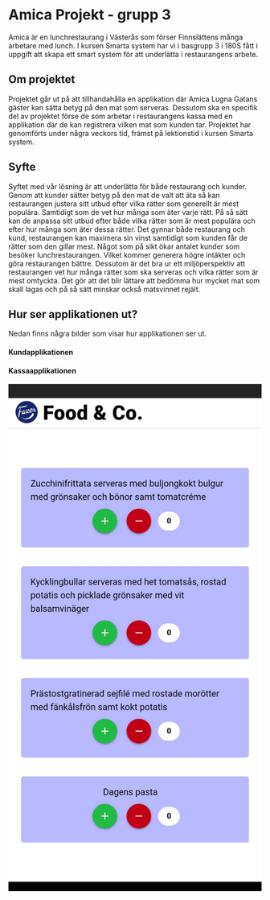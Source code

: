 # Amica Projekt - grupp 3
Amica är en lunchrestaurang i Västerås som förser Finnslättens många arbetare med lunch. I kursen Smarta system har vi i basgrupp 3 i 180S fått i uppgift att skapa ett smart system för att underlätta i restaurangens arbete. 

## Om projektet
Projektet går ut på att tillhandahålla en applikation där Amica Lugna Gatans gäster kan sätta betyg på den mat som serveras. Dessutom ska en specifik del av projektet förse de som arbetar i restaurangens kassa med en applikation där de kan registrera vilken mat som kunden tar. Projektet har genomförts under några veckors tid, främst på lektionstid i kursen Smarta system. 

## Syfte
Syftet med vår lösning är att underlätta för både restaurang och kunder. Genom att kunder sätter betyg på den mat de valt att äta så kan restaurangen justera sitt utbud efter vilka rätter som generellt är mest populära. Samtidigt som de vet hur många som äter varje rätt. På så sätt kan de anpassa sitt utbud efter både vilka rätter som är mest populära och efter hur många som äter dessa rätter. Det gynnar både restaurang och kund, restaurangen kan maximera sin vinst samtidigt som kunden får de rätter som den gillar mest. Något som på sikt ökar antalet kunder som besöker lunchrestaurangen. Vilket kommer generera högre intäkter och göra restaurangen bättre. Dessutom är det bra ur ett miljöperspektiv att restaurangen vet hur många rätter som ska serveras och vilka rätter som är mest omtyckta. Det gör att det blir lättare att bedömma hur mycket mat som skall lagas och på så sätt minskar också matsvinnet rejält. 

## Hur ser applikationen ut?
Nedan finns några bilder som visar hur applikationen ser ut. 

#### Kundapplikationen

#### Kassaapplikationen
![Här är applikationen för de som står i kassan.](https://github.com/abbindustrigymnasium/smarta-system-amica-projekt-grupp3/blob/master/KassaApp.png)


